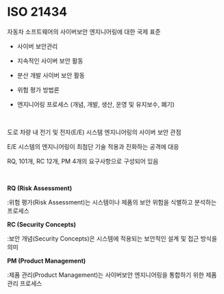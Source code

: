 # ISO 21434

자동차 소프트웨어의 사이버보안 엔지니어링에 대한 국제 표준

- 사이버 보안관리

- 지속적인 사이버 보안 활동 

- 분산 개발 사이버 보안 활동

- 위험 평가 방법론

- 엔지니어링 프로세스 (개념, 개발, 생산, 운영 및 유지보수, 폐기)

  <br>

도로 차량 내 전기 및 전자(E/E) 시스템 엔지니어링의 사이버 보안 관점

E/E 시스템의 엔지니어링이 최첨단 기술 적용과 진화하는 공격에 대응

RQ, 101개, RC 12개, PM 4개의 요구사항으로 구성되어 있음

<br>

**RQ (Risk Assessment)**

:위험 평가(Risk Assessment)는 시스템이나 제품의 보안 위험을 식별하고 분석하는 프로세스

**RC (Security Concepts)**

:보안 개념(Security Concepts)은 시스템에 적용되는 보안적인 설계 및 접근 방식을 의미

**PM (Product Management)**

:제품 관리(Product Management)는 사이버보안 엔지니어링을 통합하기 위한 제품 관리 프로세스


